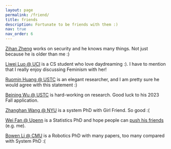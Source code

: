 ```yaml
---
layout: page
permalink: /friend/
title: friends
description: Fortunate to be friends with them :)
nav: true
nav_order: 6
---
```




[Zihan Zheng](https://zhengzihan.com/) works on security and he knows many things. Not just because he is older than me :)

[Liwei Luo @ UCI](https://loliw.moe/) is a CS student who love daydreaming :). I have to mention that I really enjoy discussing Feminism with her!

[Ruomin Huang @ USTC](https://fockee.github.io/) is an elegant researcher, and I am pretty sure he would agree with this statement :)

[Beining Wu @ USTC](https://beiningwu7.github.io/) is hard-working on research. Good luck to his 2023 Fall application.

[Zhanghan Wang @ NYU](https://rabbitwhite1.github.io/) is a system PhD with Girl Friend. So good :(

[Wei Fan @ Upenn](http://home.ustc.edu.cn/~luke2001/) is a Statistics PhD and hope people can [push his friends](http://home.ustc.edu.cn/~luke2001/push.html) (e.g. me).

[Bowen Li @ CMU](https://jaraxxus-me.github.io/) is a Robotics PhD with many papers, too many compared with System PhD :(
